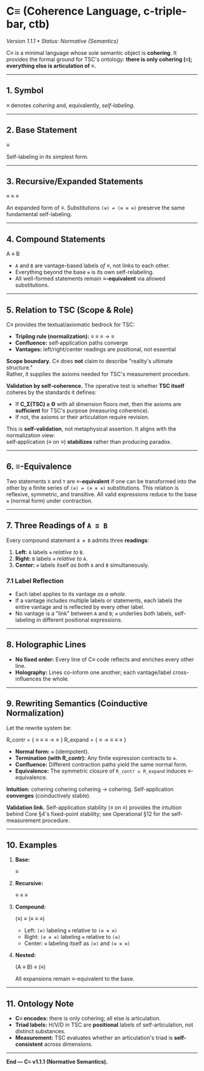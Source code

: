 # C≡ (Coherence Language, c-triple-bar, ctb)

*Version 1.1.1 • Status: Normative (Semantics)*

C≡ is a minimal language whose sole semantic object is **cohering**. It provides the formal ground for TSC's ontology: **there is only cohering (≡); everything else is articulation of ≡.**

______________________________________________________________________

## 1. Symbol

**≡** denotes *cohering* and, equivalently, *self-labeling*.

______________________________________________________________________

## 2. Base Statement

≡

Self-labeling in its simplest form.

______________________________________________________________________

## 3. Recursive/Expanded Statements

≡ ≡ ≡

An expanded form of ≡. Substitutions `(≡) ⇌ (≡ ≡ ≡)` preserve the same fundamental self-labeling.

______________________________________________________________________

## 4. Compound Statements

A ≡ B

- `A` and `B` are vantage-based labels *of ≡*, not links to each other.
- Everything beyond the base `≡` is its own self-relabeling.
- All well-formed statements remain **≡-equivalent** via allowed substitutions.

______________________________________________________________________

## 5. Relation to TSC (Scope & Role)

C≡ provides the textual/axiomatic bedrock for TSC:
- **Tripling rule (normalization):** ≡ ≡ ≡ → ≡  
- **Confluence:** self‑application paths converge  
- **Vantages:** left/right/center readings are positional, not essential

**Scope boundary.** C≡ does **not** claim to describe "reality's ultimate structure."  
Rather, it supplies the axioms needed for TSC's measurement procedure.

**Validation by self‑coherence.** The operative test is whether **TSC itself** coheres by the standards it defines:
- If **C_Σ(TSC) ≥ Θ** with all dimension floors met, then the axioms are **sufficient** for TSC's purpose (measuring coherence).
- If not, the axioms or their articulation require revision.

This is **self‑validation**, not metaphysical assertion. It aligns with the normalization view:  
self‑application (≡ on ≡) **stabilizes** rather than producing paradox.

______________________________________________________________________

## 6. ≡-Equivalence

Two statements `X` and `Y` are **≡-equivalent** if one can be transformed into the other by a finite series of `(≡) ⇌ (≡ ≡ ≡)` substitutions. This relation is reflexive, symmetric, and transitive. All valid expressions reduce to the base `≡` (normal form) under contraction.

______________________________________________________________________

## 7. Three Readings of `A ≡ B`

Every compound statement `A ≡ B` admits three **readings**:

1. **Left:** `A` labels `≡` *relative to* `B`.
2. **Right:** `B` labels `≡` *relative to* `A`.
3. **Center:** `≡` labels itself *as both* `A` and `B` simultaneously.

### 7.1 Label Reflection

- Each label applies to its vantage *as a whole*.
- If a vantage includes multiple labels or statements, each labels the entire vantage and is reflected by every other label.
- No vantage is a "link" between `A` and `B`; `≡` underlies both labels, self-labeling in different positional expressions.

______________________________________________________________________

## 8. Holographic Lines

- **No fixed order:** Every line of C≡ code reflects and enriches every other line.
- **Holography:** Lines co-inform one another; each vantage/label cross-influences the whole.

______________________________________________________________________

## 9. Rewriting Semantics (Coinductive Normalization)

Let the rewrite system be:

R_contr = { ≡ ≡ ≡ → ≡ }
R_expand = { ≡ → ≡ ≡ ≡ }

- **Normal form:** `≡` (idempotent).
- **Termination (with R_contr):** Any finite expression contracts to `≡`.
- **Confluence:** Different contraction paths yield the same normal form.
- **Equivalence:** The symmetric closure of `R_contr ∪ R_expand` induces ≡-equivalence.

**Intuition:** cohering cohering cohering → cohering. Self-application **converges** (coinductively stable).

**Validation link.** Self-application stability (≡ on ≡) provides the intuition behind Core §4's fixed-point stability; see Operational §12 for the self-measurement procedure.

______________________________________________________________________

## 10. Examples

1. **Base:**

   ≡

2. **Recursive:**

   ≡ ≡ ≡

3. **Compound:**

   (≡) ≡ (≡ ≡ ≡)

   - Left: `(≡)` labeling `≡` relative to `(≡ ≡ ≡)`
   - Right: `(≡ ≡ ≡)` labeling `≡` relative to `(≡)`
   - Center: `≡` labeling itself as `(≡)` and `(≡ ≡ ≡)`

4. **Nested:**

   (A ≡ B) ≡ (≡)

   All expansions remain ≡-equivalent to the base.

______________________________________________________________________

## 11. Ontology Note

- **C≡ encodes:** there is only cohering; all else is articulation.
- **Triad labels:** H/V/D in TSC are **positional** labels of self-articulation, not distinct substances.
- **Measurement:** TSC evaluates whether an articulation's triad is **self-consistent** across dimensions.

______________________________________________________________________

**End — C≡ v1.1.1 (Normative Semantics).**